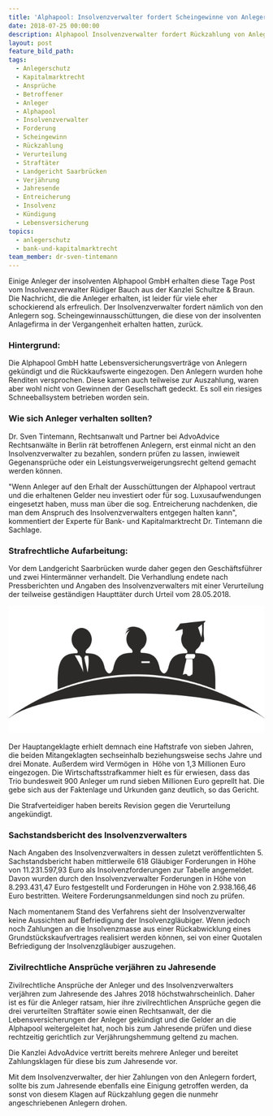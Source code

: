 ```yaml
---
title: 'Alphapool: Insolvenzverwalter fordert Scheingewinne von Anlegern zurück'
date: 2018-07-25 00:00:00
description: Alphapool Insolvenzverwalter fordert Rückzahlung von Anlegern
layout: post
feature_bild_path:
tags:
  - Anlegerschutz
  - Kapitalmarktrecht
  - Ansprüche
  - Betroffener
  - Anleger
  - Alphapool
  - Insolvenzverwalter
  - Forderung
  - Scheingewinn
  - Rückzahlung
  - Verurteilung
  - Straftäter
  - Landgericht Saarbrücken
  - Verjährung
  - Jahresende
  - Entreicherung
  - Insolvenz
  - Kündigung
  - Lebensversicherung
topics:
  - anlegerschutz
  - bank-und-kapitalmarktrecht
team_member: dr-sven-tintemann
---
```


Einige Anleger der insolventen Alphapool GmbH erhalten diese Tage Post vom Insolvenzverwalter R&uuml;diger Bauch aus der Kanzlei Schultze & Braun. Die Nachricht, die die Anleger erhalten, ist leider f&uuml;r viele eher schockierend als erfreulich. Der Insolvenzverwalter fordert n&auml;mlich von den Anlegern sog. Scheingewinnaussch&uuml;ttungen, die diese von der insolventen Anlagefirma in der Vergangenheit erhalten hatten, zur&uuml;ck.

### Hintergrund:

Die Alphapool GmbH hatte Lebensversicherungsvertr&auml;ge von Anlegern gek&uuml;ndigt und die R&uuml;ckkaufswerte eingezogen. Den Anlegern wurden hohe Renditen versprochen. Diese kamen auch teilweise zur Auszahlung, waren aber wohl nicht von Gewinnen der Gesellschaft gedeckt. Es soll ein riesiges Schneeballsystem betrieben worden sein.

### Wie sich Anleger verhalten sollten?

Dr. Sven Tintemann, Rechtsanwalt und Partner bei AdvoAdvice Rechtsanw&auml;lte in Berlin r&auml;t betroffenen Anlegern, erst einmal nicht an den Insolvenzverwalter zu bezahlen, sondern pr&uuml;fen zu lassen, inwieweit Gegenanspr&uuml;che oder ein Leistungsverweigerungsrecht geltend gemacht werden k&ouml;nnen.

"Wenn Anleger auf den Erhalt der Aussch&uuml;ttungen der Alphapool vertraut und die erhaltenen Gelder neu investiert oder f&uuml;r sog. Luxusaufwendungen eingesetzt haben, muss man &uuml;ber die sog. Entreicherung nachdenken, die man dem Anspruch des Insolvenzverwalters entgegen halten kann", kommentiert der Experte f&uuml;r Bank- und Kapitalmarktrecht Dr. Tintemann die Sachlage.

### Strafrechtliche Aufarbeitung:

Vor dem Landgericht Saarbr&uuml;cken wurde daher gegen den Gesch&auml;ftsf&uuml;hrer und zwei Hinterm&auml;nner verhandelt. Die Verhandlung endete nach Pressberichten und Angaben des Insolvenzverwalters mit einer Verurteilung der teilweise gest&auml;ndigen Hauptt&auml;ter durch Urteil vom 28.05.2018.

![](/uploads/academia-1293362-640-1.png)

Der Hauptangeklagte erhielt demnach eine Haftstrafe von sieben Jahren, die beiden Mitangeklagten sechseinhalb beziehungsweise sechs Jahre und drei Monate. Au&szlig;erdem wird Verm&ouml;gen in&nbsp; H&ouml;he von 1,3 Millionen Euro eingezogen. Die Wirtschaftsstrafkammer hielt es f&uuml;r erwiesen, dass das Trio bundesweit 900 Anleger um rund sieben Millionen Euro geprellt hat. Die gebe sich aus der Faktenlage und Urkunden ganz deutlich, so das Gericht.

Die Strafverteidiger haben bereits Revision gegen die Verurteilung angek&uuml;ndigt.

### Sachstandsbericht des Insolvenzverwalters

Nach Angaben des Insolvenzverwalters in dessen zuletzt ver&ouml;ffentlichten 5. Sachstandsbericht haben mittlerweile 618 Gl&auml;ubiger Forderungen in H&ouml;he von 11.231.597,93 Euro als Insolvenzforderungen zur Tabelle angemeldet. Davon wurden durch den Insolvenzverwalter Forderungen in H&ouml;he von 8.293.431,47 Euro festgestellt und Forderungen in H&ouml;he von 2.938.166,46 Euro bestritten. Weitere Forderungsanmeldungen sind noch zu pr&uuml;fen.

Nach momentanem Stand des Verfahrens sieht der Insolvenzverwalter keine Aussichten auf Befriedigung der Insolvenzgl&auml;ubiger. Wenn jedoch noch Zahlungen an die Insolvenzmasse aus einer R&uuml;ckabwicklung eines Grundst&uuml;ckskaufvertrages realisiert werden k&ouml;nnen, sei von einer Quotalen Befriedigung der Insolvenzgl&auml;ubiger auszugehen.

### Zivilrechtliche Anspr&uuml;che verj&auml;hren zu Jahresende

Zivilrechtliche Anspr&uuml;che der Anleger und des Insolvenzverwalters verj&auml;hren zum Jahresende des Jahres 2018 h&ouml;chstwahrscheinlich. Daher ist es f&uuml;r die Anleger ratsam, hier ihre zivilrechtlichen Anspr&uuml;che gegen die drei verurteilten Straft&auml;ter sowie einen Rechtsanwalt, der die Lebensversicherungen der Anleger gek&uuml;ndigt und die Gelder an die Alphapool weitergeleitet hat, noch bis zum Jahresende pr&uuml;fen und diese rechtzeitig gerichtlich zur Verj&auml;hrungshemmung geltend zu machen.

Die Kanzlei AdvoAdvice vertritt bereits mehrere Anleger und bereitet Zahlungsklagen f&uuml;r diese bis zum Jahresende vor.

Mit dem Insolvenzverwalter, der hier Zahlungen von den Anlegern fordert, sollte bis zum Jahresende ebenfalls eine Einigung getroffen werden, da sonst von diesem Klagen auf R&uuml;ckzahlung gegen die nunmehr angeschriebenen Anlegern drohen.

&nbsp;

&nbsp;